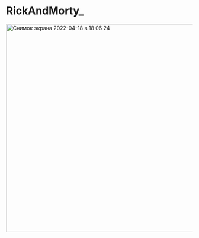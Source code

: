 # RickAndMorty_

<img width="563" alt="Снимок экрана 2022-04-18 в 18 06 24" src="https://user-images.githubusercontent.com/74190597/163829088-b7eb93aa-d5f3-42c6-b02e-e2d1866f62bd.png">

